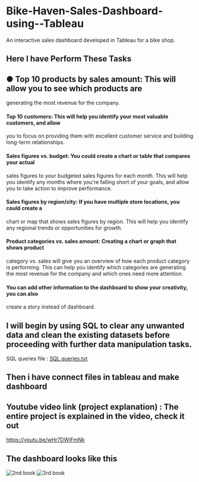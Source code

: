 # Bike-Haven-Sales-Dashboard-using--Tableau
 An interactive sales dashboard developed in Tableau for a bike shop.

 ## Here I have Perform These Tasks

## ● Top 10 products by sales amount: This will allow you to see which products are
generating the most revenue for the company.
#### Top 10 customers: This will help you identify your most valuable customers, and allow
you to focus on providing them with excellent customer service and building long-term
relationships.
#### Sales figures vs. budget: You could create a chart or table that compares your actual
sales figures to your budgeted sales figures for each month. This will help you identify
any months where you're falling short of your goals, and allow you to take action to
improve performance.
#### Sales figures by region/city: If you have multiple store locations, you could create a
chart or map that shows sales figures by region. This will help you identify any regional
trends or opportunities for growth.
#### Product categories vs. sales amount: Creating a chart or graph that shows product
category vs. sales will give you an overview of how each product category is performing.
This can help you identify which categories are generating the most revenue for the
company and which ones need more attention.
#### You can add other information to the dashboard to show your creativity, you can also
create a story instead of dashboard.

## I will begin by using SQL to clear any unwanted data and clean the existing datasets before proceeding with further data manipulation tasks.
SQL queries file : [SQL queries.txt](https://github.com/user-attachments/files/16575602/SQL.queries.txt)

## Then i have connect files in tableau and make dashboard
 
## Youtube video link (project explanation) : The entire project is explained in the video, check it out 
https://youtu.be/wHr7DWjFmNk

## The dashboard looks like this
![2nd book](https://github.com/user-attachments/assets/d7380a5c-f960-47fb-93ed-131031101877)
![3rd book](https://github.com/user-attachments/assets/627a2865-3a27-47d7-a8ba-7fe765b868d6)


